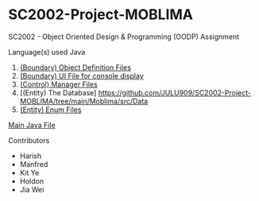 # SC2002-Project-MOBLIMA
SC2002 - Object Oriented Design & Programming (OODP) Assignment


Language(s) used
Java


1. [(Boundary) Object Definition Files](https://github.com/JULU909/SC2002-Project-MOBLIMA/tree/main/Moblima/src/system)
2. [(Boundary) UI File for console display](https://github.com/JULU909/SC2002-Project-MOBLIMA/tree/main/Moblima/src/UI)
3. [(Control) Manager Files](https://github.com/JULU909/SC2002-Project-MOBLIMA/tree/main/Moblima/src/database)
4. [(Entity) The Database] https://github.com/JULU909/SC2002-Project-MOBLIMA/tree/main/Moblima/src/Data
5. [(Entity) Enum Files](https://github.com/JULU909/SC2002-Project-MOBLIMA/tree/main/Moblima/src/enums)


[Main Java File](https://github.com/JULU909/SC2002-Project-MOBLIMA/blob/main/Moblima/src/Moblima.java)



Contributors
- Harish
- Manfred
- Kit Ye
- Holdon
- Jia Wei
